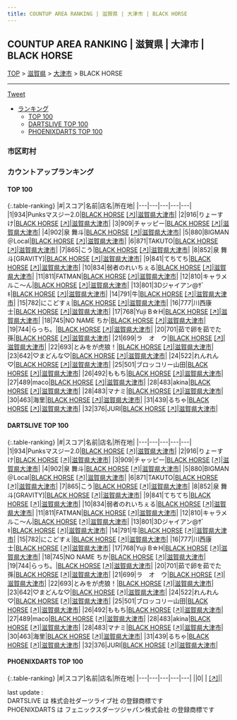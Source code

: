 ```yaml
---
title: COUNTUP AREA RANKING | 滋賀県 | 大津市 | BLACK HORSE
---
```

## COUNTUP AREA RANKING | 滋賀県 | 大津市 | BLACK HORSE

[TOP](/darts/rank/) > [滋賀県](/darts/rank/滋賀県/) > [大津市](/darts/rank/滋賀県/大津市/) > BLACK HORSE

___

<a href="https://twitter.com/share?ref_src=twsrc%5Etfw" data-text="COUNTUP AREA RANKING | 滋賀県大津市BLACK HORSE" class="twitter-share-button" data-hashtags="DARTSLIVE,PHOENIXDARTS,darts,ダーツ" data-show-count="false">Tweet</a>

* [ランキング](#カウントアップランキング)
    * [TOP 100](#top-100)
    * [DARTSLIVE TOP 100](#dartslive-top-100)
    * [PHOENIXDARTS TOP 100](#phoenixdarts-top-100)

### 市区町村

<ul>

</ul>

### カウントアップランキング

#### TOP 100



{:.table-ranking}
|#|スコア|名前|店名|所在地|
|---|---|---|---|---|
|1|934|<span class="rank-name-dl">Punksマスジー2.0</span>|<a href="/darts/rank/shops/c550cf7ce8dd69595f9f3321c1147265.html">BLACK HORSE</a> <a href="https://search.dartslive.com/jp/shop/c550cf7ce8dd69595f9f3321c1147265">[↗]</a>|<a href="/darts/rank/滋賀県/大津市">滋賀県大津市</a>|
|2|916|<span class="rank-name-dl">りょーすけ</span>|<a href="/darts/rank/shops/c550cf7ce8dd69595f9f3321c1147265.html">BLACK HORSE</a> <a href="https://search.dartslive.com/jp/shop/c550cf7ce8dd69595f9f3321c1147265">[↗]</a>|<a href="/darts/rank/滋賀県/大津市">滋賀県大津市</a>|
|3|909|<span class="rank-name-dl">チャッピー</span>|<a href="/darts/rank/shops/c550cf7ce8dd69595f9f3321c1147265.html">BLACK HORSE</a> <a href="https://search.dartslive.com/jp/shop/c550cf7ce8dd69595f9f3321c1147265">[↗]</a>|<a href="/darts/rank/滋賀県/大津市">滋賀県大津市</a>|
|4|902|<span class="rank-name-dl">泉 舞斗</span>|<a href="/darts/rank/shops/c550cf7ce8dd69595f9f3321c1147265.html">BLACK HORSE</a> <a href="https://search.dartslive.com/jp/shop/c550cf7ce8dd69595f9f3321c1147265">[↗]</a>|<a href="/darts/rank/滋賀県/大津市">滋賀県大津市</a>|
|5|880|<span class="rank-name-dl">BIGMAN＠Local</span>|<a href="/darts/rank/shops/c550cf7ce8dd69595f9f3321c1147265.html">BLACK HORSE</a> <a href="https://search.dartslive.com/jp/shop/c550cf7ce8dd69595f9f3321c1147265">[↗]</a>|<a href="/darts/rank/滋賀県/大津市">滋賀県大津市</a>|
|6|871|<span class="rank-name-dl">TAKUTO</span>|<a href="/darts/rank/shops/c550cf7ce8dd69595f9f3321c1147265.html">BLACK HORSE</a> <a href="https://search.dartslive.com/jp/shop/c550cf7ce8dd69595f9f3321c1147265">[↗]</a>|<a href="/darts/rank/滋賀県/大津市">滋賀県大津市</a>|
|7|865|<span class="rank-name-dl">こう</span>|<a href="/darts/rank/shops/c550cf7ce8dd69595f9f3321c1147265.html">BLACK HORSE</a> <a href="https://search.dartslive.com/jp/shop/c550cf7ce8dd69595f9f3321c1147265">[↗]</a>|<a href="/darts/rank/滋賀県/大津市">滋賀県大津市</a>|
|8|852|<span class="rank-name-dl">泉 舞斗[GRAVITY]</span>|<a href="/darts/rank/shops/c550cf7ce8dd69595f9f3321c1147265.html">BLACK HORSE</a> <a href="https://search.dartslive.com/jp/shop/c550cf7ce8dd69595f9f3321c1147265">[↗]</a>|<a href="/darts/rank/滋賀県/大津市">滋賀県大津市</a>|
|9|841|<span class="rank-name-dl">てちてち</span>|<a href="/darts/rank/shops/c550cf7ce8dd69595f9f3321c1147265.html">BLACK HORSE</a> <a href="https://search.dartslive.com/jp/shop/c550cf7ce8dd69595f9f3321c1147265">[↗]</a>|<a href="/darts/rank/滋賀県/大津市">滋賀県大津市</a>|
|10|834|<span class="rank-name-dl">弱者のれいちぇる</span>|<a href="/darts/rank/shops/c550cf7ce8dd69595f9f3321c1147265.html">BLACK HORSE</a> <a href="https://search.dartslive.com/jp/shop/c550cf7ce8dd69595f9f3321c1147265">[↗]</a>|<a href="/darts/rank/滋賀県/大津市">滋賀県大津市</a>|
|11|811|<span class="rank-name-dl">FATMAN</span>|<a href="/darts/rank/shops/c550cf7ce8dd69595f9f3321c1147265.html">BLACK HORSE</a> <a href="https://search.dartslive.com/jp/shop/c550cf7ce8dd69595f9f3321c1147265">[↗]</a>|<a href="/darts/rank/滋賀県/大津市">滋賀県大津市</a>|
|12|810|<span class="rank-name-dl">キャラメルこ〜ん</span>|<a href="/darts/rank/shops/c550cf7ce8dd69595f9f3321c1147265.html">BLACK HORSE</a> <a href="https://search.dartslive.com/jp/shop/c550cf7ce8dd69595f9f3321c1147265">[↗]</a>|<a href="/darts/rank/滋賀県/大津市">滋賀県大津市</a>|
|13|801|<span class="rank-name-dl">3Dジャイアン@ｻﾞｷ</span>|<a href="/darts/rank/shops/c550cf7ce8dd69595f9f3321c1147265.html">BLACK HORSE</a> <a href="https://search.dartslive.com/jp/shop/c550cf7ce8dd69595f9f3321c1147265">[↗]</a>|<a href="/darts/rank/滋賀県/大津市">滋賀県大津市</a>|
|14|791|<span class="rank-name-dl">牛</span>|<a href="/darts/rank/shops/c550cf7ce8dd69595f9f3321c1147265.html">BLACK HORSE</a> <a href="https://search.dartslive.com/jp/shop/c550cf7ce8dd69595f9f3321c1147265">[↗]</a>|<a href="/darts/rank/滋賀県/大津市">滋賀県大津市</a>|
|15|782|<span class="rank-name-dl">にこどすぇ</span>|<a href="/darts/rank/shops/c550cf7ce8dd69595f9f3321c1147265.html">BLACK HORSE</a> <a href="https://search.dartslive.com/jp/shop/c550cf7ce8dd69595f9f3321c1147265">[↗]</a>|<a href="/darts/rank/滋賀県/大津市">滋賀県大津市</a>|
|16|777|<span class="rank-name-dl">川西康士</span>|<a href="/darts/rank/shops/c550cf7ce8dd69595f9f3321c1147265.html">BLACK HORSE</a> <a href="https://search.dartslive.com/jp/shop/c550cf7ce8dd69595f9f3321c1147265">[↗]</a>|<a href="/darts/rank/滋賀県/大津市">滋賀県大津市</a>|
|17|768|<span class="rank-name-dl">Yuji B☆H</span>|<a href="/darts/rank/shops/c550cf7ce8dd69595f9f3321c1147265.html">BLACK HORSE</a> <a href="https://search.dartslive.com/jp/shop/c550cf7ce8dd69595f9f3321c1147265">[↗]</a>|<a href="/darts/rank/滋賀県/大津市">滋賀県大津市</a>|
|18|745|<span class="rank-name-dl">NO NAME ちか</span>|<a href="/darts/rank/shops/c550cf7ce8dd69595f9f3321c1147265.html">BLACK HORSE</a> <a href="https://search.dartslive.com/jp/shop/c550cf7ce8dd69595f9f3321c1147265">[↗]</a>|<a href="/darts/rank/滋賀県/大津市">滋賀県大津市</a>|
|19|744|<span class="rank-name-dl">らっち。</span>|<a href="/darts/rank/shops/c550cf7ce8dd69595f9f3321c1147265.html">BLACK HORSE</a> <a href="https://search.dartslive.com/jp/shop/c550cf7ce8dd69595f9f3321c1147265">[↗]</a>|<a href="/darts/rank/滋賀県/大津市">滋賀県大津市</a>|
|20|701|<span class="rank-name-dl">茹で卵を茹でた孫</span>|<a href="/darts/rank/shops/c550cf7ce8dd69595f9f3321c1147265.html">BLACK HORSE</a> <a href="https://search.dartslive.com/jp/shop/c550cf7ce8dd69595f9f3321c1147265">[↗]</a>|<a href="/darts/rank/滋賀県/大津市">滋賀県大津市</a>|
|21|699|<span class="rank-name-dl">ラ　オ　ウ</span>|<a href="/darts/rank/shops/c550cf7ce8dd69595f9f3321c1147265.html">BLACK HORSE</a> <a href="https://search.dartslive.com/jp/shop/c550cf7ce8dd69595f9f3321c1147265">[↗]</a>|<a href="/darts/rank/滋賀県/大津市">滋賀県大津市</a>|
|22|693|<span class="rank-name-dl">とみをが虎狼！</span>|<a href="/darts/rank/shops/c550cf7ce8dd69595f9f3321c1147265.html">BLACK HORSE</a> <a href="https://search.dartslive.com/jp/shop/c550cf7ce8dd69595f9f3321c1147265">[↗]</a>|<a href="/darts/rank/滋賀県/大津市">滋賀県大津市</a>|
|23|642|<span class="rank-name-dl">♡まどんな♡</span>|<a href="/darts/rank/shops/c550cf7ce8dd69595f9f3321c1147265.html">BLACK HORSE</a> <a href="https://search.dartslive.com/jp/shop/c550cf7ce8dd69595f9f3321c1147265">[↗]</a>|<a href="/darts/rank/滋賀県/大津市">滋賀県大津市</a>|
|24|522|<span class="rank-name-dl">れんれん♡</span>|<a href="/darts/rank/shops/c550cf7ce8dd69595f9f3321c1147265.html">BLACK HORSE</a> <a href="https://search.dartslive.com/jp/shop/c550cf7ce8dd69595f9f3321c1147265">[↗]</a>|<a href="/darts/rank/滋賀県/大津市">滋賀県大津市</a>|
|25|501|<span class="rank-name-dl">ブロッコリー山田</span>|<a href="/darts/rank/shops/c550cf7ce8dd69595f9f3321c1147265.html">BLACK HORSE</a> <a href="https://search.dartslive.com/jp/shop/c550cf7ce8dd69595f9f3321c1147265">[↗]</a>|<a href="/darts/rank/滋賀県/大津市">滋賀県大津市</a>|
|26|492|<span class="rank-name-dl">ももち</span>|<a href="/darts/rank/shops/c550cf7ce8dd69595f9f3321c1147265.html">BLACK HORSE</a> <a href="https://search.dartslive.com/jp/shop/c550cf7ce8dd69595f9f3321c1147265">[↗]</a>|<a href="/darts/rank/滋賀県/大津市">滋賀県大津市</a>|
|27|489|<span class="rank-name-dl">maco</span>|<a href="/darts/rank/shops/c550cf7ce8dd69595f9f3321c1147265.html">BLACK HORSE</a> <a href="https://search.dartslive.com/jp/shop/c550cf7ce8dd69595f9f3321c1147265">[↗]</a>|<a href="/darts/rank/滋賀県/大津市">滋賀県大津市</a>|
|28|483|<span class="rank-name-dl">akina</span>|<a href="/darts/rank/shops/c550cf7ce8dd69595f9f3321c1147265.html">BLACK HORSE</a> <a href="https://search.dartslive.com/jp/shop/c550cf7ce8dd69595f9f3321c1147265">[↗]</a>|<a href="/darts/rank/滋賀県/大津市">滋賀県大津市</a>|
|28|483|<span class="rank-name-dl">マナミ</span>|<a href="/darts/rank/shops/c550cf7ce8dd69595f9f3321c1147265.html">BLACK HORSE</a> <a href="https://search.dartslive.com/jp/shop/c550cf7ce8dd69595f9f3321c1147265">[↗]</a>|<a href="/darts/rank/滋賀県/大津市">滋賀県大津市</a>|
|30|463|<span class="rank-name-dl">海里</span>|<a href="/darts/rank/shops/c550cf7ce8dd69595f9f3321c1147265.html">BLACK HORSE</a> <a href="https://search.dartslive.com/jp/shop/c550cf7ce8dd69595f9f3321c1147265">[↗]</a>|<a href="/darts/rank/滋賀県/大津市">滋賀県大津市</a>|
|31|439|<span class="rank-name-dl">るちゃ</span>|<a href="/darts/rank/shops/c550cf7ce8dd69595f9f3321c1147265.html">BLACK HORSE</a> <a href="https://search.dartslive.com/jp/shop/c550cf7ce8dd69595f9f3321c1147265">[↗]</a>|<a href="/darts/rank/滋賀県/大津市">滋賀県大津市</a>|
|32|376|<span class="rank-name-dl">JURI</span>|<a href="/darts/rank/shops/c550cf7ce8dd69595f9f3321c1147265.html">BLACK HORSE</a> <a href="https://search.dartslive.com/jp/shop/c550cf7ce8dd69595f9f3321c1147265">[↗]</a>|<a href="/darts/rank/滋賀県/大津市">滋賀県大津市</a>|


#### DARTSLIVE TOP 100



{:.table-ranking}
|#|スコア|名前|店名|所在地|
|---|---|---|---|---|
|1|934|<span class="rank-name-dl">Punksマスジー2.0</span>|<a href="/darts/rank/shops/c550cf7ce8dd69595f9f3321c1147265.html">BLACK HORSE</a> <a href="https://search.dartslive.com/jp/shop/c550cf7ce8dd69595f9f3321c1147265">[↗]</a>|<a href="/darts/rank/滋賀県/大津市">滋賀県大津市</a>|
|2|916|<span class="rank-name-dl">りょーすけ</span>|<a href="/darts/rank/shops/c550cf7ce8dd69595f9f3321c1147265.html">BLACK HORSE</a> <a href="https://search.dartslive.com/jp/shop/c550cf7ce8dd69595f9f3321c1147265">[↗]</a>|<a href="/darts/rank/滋賀県/大津市">滋賀県大津市</a>|
|3|909|<span class="rank-name-dl">チャッピー</span>|<a href="/darts/rank/shops/c550cf7ce8dd69595f9f3321c1147265.html">BLACK HORSE</a> <a href="https://search.dartslive.com/jp/shop/c550cf7ce8dd69595f9f3321c1147265">[↗]</a>|<a href="/darts/rank/滋賀県/大津市">滋賀県大津市</a>|
|4|902|<span class="rank-name-dl">泉 舞斗</span>|<a href="/darts/rank/shops/c550cf7ce8dd69595f9f3321c1147265.html">BLACK HORSE</a> <a href="https://search.dartslive.com/jp/shop/c550cf7ce8dd69595f9f3321c1147265">[↗]</a>|<a href="/darts/rank/滋賀県/大津市">滋賀県大津市</a>|
|5|880|<span class="rank-name-dl">BIGMAN＠Local</span>|<a href="/darts/rank/shops/c550cf7ce8dd69595f9f3321c1147265.html">BLACK HORSE</a> <a href="https://search.dartslive.com/jp/shop/c550cf7ce8dd69595f9f3321c1147265">[↗]</a>|<a href="/darts/rank/滋賀県/大津市">滋賀県大津市</a>|
|6|871|<span class="rank-name-dl">TAKUTO</span>|<a href="/darts/rank/shops/c550cf7ce8dd69595f9f3321c1147265.html">BLACK HORSE</a> <a href="https://search.dartslive.com/jp/shop/c550cf7ce8dd69595f9f3321c1147265">[↗]</a>|<a href="/darts/rank/滋賀県/大津市">滋賀県大津市</a>|
|7|865|<span class="rank-name-dl">こう</span>|<a href="/darts/rank/shops/c550cf7ce8dd69595f9f3321c1147265.html">BLACK HORSE</a> <a href="https://search.dartslive.com/jp/shop/c550cf7ce8dd69595f9f3321c1147265">[↗]</a>|<a href="/darts/rank/滋賀県/大津市">滋賀県大津市</a>|
|8|852|<span class="rank-name-dl">泉 舞斗[GRAVITY]</span>|<a href="/darts/rank/shops/c550cf7ce8dd69595f9f3321c1147265.html">BLACK HORSE</a> <a href="https://search.dartslive.com/jp/shop/c550cf7ce8dd69595f9f3321c1147265">[↗]</a>|<a href="/darts/rank/滋賀県/大津市">滋賀県大津市</a>|
|9|841|<span class="rank-name-dl">てちてち</span>|<a href="/darts/rank/shops/c550cf7ce8dd69595f9f3321c1147265.html">BLACK HORSE</a> <a href="https://search.dartslive.com/jp/shop/c550cf7ce8dd69595f9f3321c1147265">[↗]</a>|<a href="/darts/rank/滋賀県/大津市">滋賀県大津市</a>|
|10|834|<span class="rank-name-dl">弱者のれいちぇる</span>|<a href="/darts/rank/shops/c550cf7ce8dd69595f9f3321c1147265.html">BLACK HORSE</a> <a href="https://search.dartslive.com/jp/shop/c550cf7ce8dd69595f9f3321c1147265">[↗]</a>|<a href="/darts/rank/滋賀県/大津市">滋賀県大津市</a>|
|11|811|<span class="rank-name-dl">FATMAN</span>|<a href="/darts/rank/shops/c550cf7ce8dd69595f9f3321c1147265.html">BLACK HORSE</a> <a href="https://search.dartslive.com/jp/shop/c550cf7ce8dd69595f9f3321c1147265">[↗]</a>|<a href="/darts/rank/滋賀県/大津市">滋賀県大津市</a>|
|12|810|<span class="rank-name-dl">キャラメルこ〜ん</span>|<a href="/darts/rank/shops/c550cf7ce8dd69595f9f3321c1147265.html">BLACK HORSE</a> <a href="https://search.dartslive.com/jp/shop/c550cf7ce8dd69595f9f3321c1147265">[↗]</a>|<a href="/darts/rank/滋賀県/大津市">滋賀県大津市</a>|
|13|801|<span class="rank-name-dl">3Dジャイアン@ｻﾞｷ</span>|<a href="/darts/rank/shops/c550cf7ce8dd69595f9f3321c1147265.html">BLACK HORSE</a> <a href="https://search.dartslive.com/jp/shop/c550cf7ce8dd69595f9f3321c1147265">[↗]</a>|<a href="/darts/rank/滋賀県/大津市">滋賀県大津市</a>|
|14|791|<span class="rank-name-dl">牛</span>|<a href="/darts/rank/shops/c550cf7ce8dd69595f9f3321c1147265.html">BLACK HORSE</a> <a href="https://search.dartslive.com/jp/shop/c550cf7ce8dd69595f9f3321c1147265">[↗]</a>|<a href="/darts/rank/滋賀県/大津市">滋賀県大津市</a>|
|15|782|<span class="rank-name-dl">にこどすぇ</span>|<a href="/darts/rank/shops/c550cf7ce8dd69595f9f3321c1147265.html">BLACK HORSE</a> <a href="https://search.dartslive.com/jp/shop/c550cf7ce8dd69595f9f3321c1147265">[↗]</a>|<a href="/darts/rank/滋賀県/大津市">滋賀県大津市</a>|
|16|777|<span class="rank-name-dl">川西康士</span>|<a href="/darts/rank/shops/c550cf7ce8dd69595f9f3321c1147265.html">BLACK HORSE</a> <a href="https://search.dartslive.com/jp/shop/c550cf7ce8dd69595f9f3321c1147265">[↗]</a>|<a href="/darts/rank/滋賀県/大津市">滋賀県大津市</a>|
|17|768|<span class="rank-name-dl">Yuji B☆H</span>|<a href="/darts/rank/shops/c550cf7ce8dd69595f9f3321c1147265.html">BLACK HORSE</a> <a href="https://search.dartslive.com/jp/shop/c550cf7ce8dd69595f9f3321c1147265">[↗]</a>|<a href="/darts/rank/滋賀県/大津市">滋賀県大津市</a>|
|18|745|<span class="rank-name-dl">NO NAME ちか</span>|<a href="/darts/rank/shops/c550cf7ce8dd69595f9f3321c1147265.html">BLACK HORSE</a> <a href="https://search.dartslive.com/jp/shop/c550cf7ce8dd69595f9f3321c1147265">[↗]</a>|<a href="/darts/rank/滋賀県/大津市">滋賀県大津市</a>|
|19|744|<span class="rank-name-dl">らっち。</span>|<a href="/darts/rank/shops/c550cf7ce8dd69595f9f3321c1147265.html">BLACK HORSE</a> <a href="https://search.dartslive.com/jp/shop/c550cf7ce8dd69595f9f3321c1147265">[↗]</a>|<a href="/darts/rank/滋賀県/大津市">滋賀県大津市</a>|
|20|701|<span class="rank-name-dl">茹で卵を茹でた孫</span>|<a href="/darts/rank/shops/c550cf7ce8dd69595f9f3321c1147265.html">BLACK HORSE</a> <a href="https://search.dartslive.com/jp/shop/c550cf7ce8dd69595f9f3321c1147265">[↗]</a>|<a href="/darts/rank/滋賀県/大津市">滋賀県大津市</a>|
|21|699|<span class="rank-name-dl">ラ　オ　ウ</span>|<a href="/darts/rank/shops/c550cf7ce8dd69595f9f3321c1147265.html">BLACK HORSE</a> <a href="https://search.dartslive.com/jp/shop/c550cf7ce8dd69595f9f3321c1147265">[↗]</a>|<a href="/darts/rank/滋賀県/大津市">滋賀県大津市</a>|
|22|693|<span class="rank-name-dl">とみをが虎狼！</span>|<a href="/darts/rank/shops/c550cf7ce8dd69595f9f3321c1147265.html">BLACK HORSE</a> <a href="https://search.dartslive.com/jp/shop/c550cf7ce8dd69595f9f3321c1147265">[↗]</a>|<a href="/darts/rank/滋賀県/大津市">滋賀県大津市</a>|
|23|642|<span class="rank-name-dl">♡まどんな♡</span>|<a href="/darts/rank/shops/c550cf7ce8dd69595f9f3321c1147265.html">BLACK HORSE</a> <a href="https://search.dartslive.com/jp/shop/c550cf7ce8dd69595f9f3321c1147265">[↗]</a>|<a href="/darts/rank/滋賀県/大津市">滋賀県大津市</a>|
|24|522|<span class="rank-name-dl">れんれん♡</span>|<a href="/darts/rank/shops/c550cf7ce8dd69595f9f3321c1147265.html">BLACK HORSE</a> <a href="https://search.dartslive.com/jp/shop/c550cf7ce8dd69595f9f3321c1147265">[↗]</a>|<a href="/darts/rank/滋賀県/大津市">滋賀県大津市</a>|
|25|501|<span class="rank-name-dl">ブロッコリー山田</span>|<a href="/darts/rank/shops/c550cf7ce8dd69595f9f3321c1147265.html">BLACK HORSE</a> <a href="https://search.dartslive.com/jp/shop/c550cf7ce8dd69595f9f3321c1147265">[↗]</a>|<a href="/darts/rank/滋賀県/大津市">滋賀県大津市</a>|
|26|492|<span class="rank-name-dl">ももち</span>|<a href="/darts/rank/shops/c550cf7ce8dd69595f9f3321c1147265.html">BLACK HORSE</a> <a href="https://search.dartslive.com/jp/shop/c550cf7ce8dd69595f9f3321c1147265">[↗]</a>|<a href="/darts/rank/滋賀県/大津市">滋賀県大津市</a>|
|27|489|<span class="rank-name-dl">maco</span>|<a href="/darts/rank/shops/c550cf7ce8dd69595f9f3321c1147265.html">BLACK HORSE</a> <a href="https://search.dartslive.com/jp/shop/c550cf7ce8dd69595f9f3321c1147265">[↗]</a>|<a href="/darts/rank/滋賀県/大津市">滋賀県大津市</a>|
|28|483|<span class="rank-name-dl">akina</span>|<a href="/darts/rank/shops/c550cf7ce8dd69595f9f3321c1147265.html">BLACK HORSE</a> <a href="https://search.dartslive.com/jp/shop/c550cf7ce8dd69595f9f3321c1147265">[↗]</a>|<a href="/darts/rank/滋賀県/大津市">滋賀県大津市</a>|
|28|483|<span class="rank-name-dl">マナミ</span>|<a href="/darts/rank/shops/c550cf7ce8dd69595f9f3321c1147265.html">BLACK HORSE</a> <a href="https://search.dartslive.com/jp/shop/c550cf7ce8dd69595f9f3321c1147265">[↗]</a>|<a href="/darts/rank/滋賀県/大津市">滋賀県大津市</a>|
|30|463|<span class="rank-name-dl">海里</span>|<a href="/darts/rank/shops/c550cf7ce8dd69595f9f3321c1147265.html">BLACK HORSE</a> <a href="https://search.dartslive.com/jp/shop/c550cf7ce8dd69595f9f3321c1147265">[↗]</a>|<a href="/darts/rank/滋賀県/大津市">滋賀県大津市</a>|
|31|439|<span class="rank-name-dl">るちゃ</span>|<a href="/darts/rank/shops/c550cf7ce8dd69595f9f3321c1147265.html">BLACK HORSE</a> <a href="https://search.dartslive.com/jp/shop/c550cf7ce8dd69595f9f3321c1147265">[↗]</a>|<a href="/darts/rank/滋賀県/大津市">滋賀県大津市</a>|
|32|376|<span class="rank-name-dl">JURI</span>|<a href="/darts/rank/shops/c550cf7ce8dd69595f9f3321c1147265.html">BLACK HORSE</a> <a href="https://search.dartslive.com/jp/shop/c550cf7ce8dd69595f9f3321c1147265">[↗]</a>|<a href="/darts/rank/滋賀県/大津市">滋賀県大津市</a>|


#### PHOENIXDARTS TOP 100



{:.table-ranking}
|#|スコア|名前|店名|所在地|
|---|---|---|---|---|
||0|<span class="rank-name-dl"> </span>|<a href="/darts/rank/shops/.html"></a> <a href="">[↗]</a>|<a href="/darts/rank//"></a>|


<div class="footer border-top border-gray-light mt-5 pt-3 text-right text-gray">
    last update : <span style="font-weight: italic" id="foot_last_modified"></span><br />
    DARTSLIVE は 株式会社ダーツライブ社 の登録商標です<br />
    PHOENIXDARTS は フェニックスダーツジャパン株式会社 の登録商標です<br />
</div>

<script src="https://cdnjs.cloudflare.com/ajax/libs/jquery.tablesorter/2.31.3/js/jquery.tablesorter.min.js" integrity="sha512-qzgd5cYSZcosqpzpn7zF2ZId8f/8CHmFKZ8j7mU4OUXTNRd5g+ZHBPsgKEwoqxCtdQvExE5LprwwPAgoicguNg==" crossorigin="anonymous" referrerpolicy="no-referrer"></script>
<link rel="stylesheet" href="https://cdnjs.cloudflare.com/ajax/libs/jquery.tablesorter/2.31.3/css/theme.default.min.css" integrity="sha512-wghhOJkjQX0Lh3NSWvNKeZ0ZpNn+SPVXX1Qyc9OCaogADktxrBiBdKGDoqVUOyhStvMBmJQ8ZdMHiR3wuEq8+w==" crossorigin="anonymous" referrerpolicy="no-referrer" />
<script>
$(function() {
    $(".table-ranking").tablesorter({sortList:[[0, 0]]});
    $("#foot_last_modified").text(formatDate(new Date(document.lastModified), 'yyyy-MM-dd HH:mm:ss'));
});
</script>

<script async src="https://platform.twitter.com/widgets.js" charset="utf-8"></script>